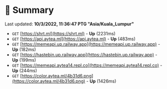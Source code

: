 # 📖 Summary
Last updated: **10/3/2022, 11:36:47 PTG "Asia/Kuala_Lumpur"**

- `GET` [https://shrt.ml](https://shrt.ml) - **Up** (2231ms)
- `GET` [https://api.aytea.ml](https://api.aytea.ml) - **Up** (483ms)
- `GET` [https://memeapi.up.railway.app](https://memeapi.up.railway.app) - **Up** (182ms)
- `GET` [https://hastebin.up.railway.app](https://hastebin.up.railway.app) - **Up** (199ms)
- `GET` [https://memeapi.aytea14.repl.co](https://memeapi.aytea14.repl.co) - **Up** (244ms)
- `GET` [https://color.aytea.ml/4b31d6.png](https://color.aytea.ml/4b31d6.png) - **Up** (1426ms)
